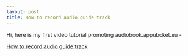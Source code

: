 ```yaml
---
layout: post
title: How to record audio guide track
---
```

Hi,  here is my first video tutorial promoting audiobook.appubcket.eu - 

[How to record audio guide track](https://youtu.be/E8Q5KlJsueE)
